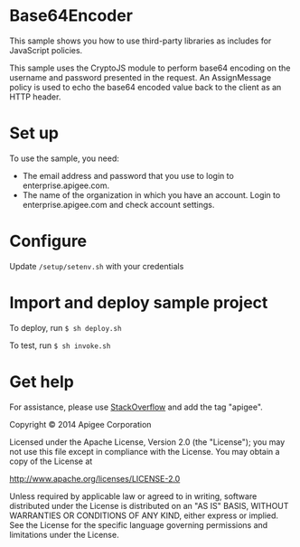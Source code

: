 # Base64Encoder
This sample shows you how to use third-party libraries as includes for
JavaScript policies.

This sample uses the CryptoJS module to perform base64 encoding on 
the username and password presented in the request. An AssignMessage
policy is used to echo the base64 encoded value back to the client
as an HTTP header.
# Set up
To use the sample, you need:

* The email address and password that you use to login to enterprise.apigee.com.
* The name of the organization in which you have an account. Login to 
  enterprise.apigee.com and check account settings.

# Configure 
Update `/setup/setenv.sh` with your credentials

# Import and deploy sample project
To deploy, run `$ sh deploy.sh`

To test, run `$ sh invoke.sh`

# Get help
For assistance, please use [StackOverflow](http://stackoverflow.com/tags/apigee) and add the tag "apigee".

Copyright © 2014 Apigee Corporation

Licensed under the Apache License, Version 2.0 (the "License"); you may not use
this file except in compliance with the License. You may obtain a copy
of the License at

http://www.apache.org/licenses/LICENSE-2.0

Unless required by applicable law or agreed to in writing, software
distributed under the License is distributed on an "AS IS" BASIS,
WITHOUT WARRANTIES OR CONDITIONS OF ANY KIND, either express or implied.
See the License for the specific language governing permissions and
limitations under the License.


